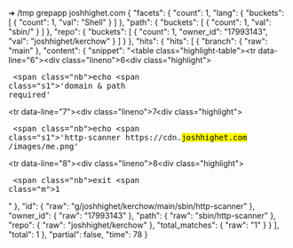 ➜  /tmp grepapp joshhighet.com
{
  "facets": {
    "count": 1,
    "lang": {
      "buckets": [
        {
          "count": 1,
          "val": "Shell"
        }
      ]
    },
    "path": {
      "buckets": [
        {
          "count": 1,
          "val": "sbin/"
        }
      ]
    },
    "repo": {
      "buckets": [
        {
          "count": 1,
          "owner_id": "17993143",
          "val": "joshhighet/kerchow"
        }
      ]
    }
  },
  "hits": {
    "hits": [
      {
        "branch": {
          "raw": "main"
        },
        "content": {
          "snippet": "<table class=\"highlight-table\"><tr data-line=\"6\"><td><div class=\"lineno\">6</div></td><td><div class=\"highlight\"><pre>    <span class=\"nb\">echo</span> <span class=\"s1\">&#39;domain &amp; path required&#39;</span></pre></div></td></tr><tr data-line=\"7\"><td><div class=\"lineno\">7</div></td><td><div class=\"highlight\"><pre>    <span class=\"nb\">echo</span> <span class=\"s1\">&#39;http-scanner https://cdn.<mark>joshhighet.com</mark> /images/me.png&#39;</span></pre></div></td></tr><tr data-line=\"8\"><td><div class=\"lineno\">8</div></td><td><div class=\"highlight\"><pre>    <span class=\"nb\">exit</span> <span class=\"m\">1</span></pre></div></td></tr></table>"
        },
        "id": {
          "raw": "g/joshhighet/kerchow/main/sbin/http-scanner"
        },
        "owner_id": {
          "raw": "17993143"
        },
        "path": {
          "raw": "sbin/http-scanner"
        },
        "repo": {
          "raw": "joshhighet/kerchow"
        },
        "total_matches": {
          "raw": "1"
        }
      }
    ],
    "total": 1
  },
  "partial": false,
  "time": 78
}